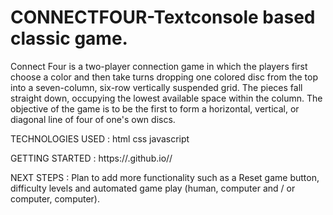 # CONNECTFOUR-Textconsole based classic game.
Connect Four is a two-player connection game in which the players first choose a color and then take turns dropping one colored disc from the top into a seven-column, six-row vertically suspended grid. The pieces fall straight down, occupying the lowest available space within the column. The objective of the game is to be the first to form a horizontal, vertical, or diagonal line of four of one's own discs.

TECHNOLOGIES USED :
html
css
javascript

GETTING STARTED :
https://<uyi247>.github.io/<connectfourgame>/

NEXT STEPS : Plan to add more functionality such as a Reset game button, difficulty levels and automated game play (human, computer and / or computer, computer).

